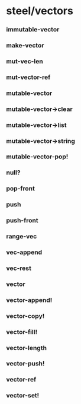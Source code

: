 # steel/vectors
### **immutable-vector**
### **make-vector**
### **mut-vec-len**
### **mut-vector-ref**
### **mutable-vector**
### **mutable-vector->clear**
### **mutable-vector->list**
### **mutable-vector->string**
### **mutable-vector-pop!**
### **null?**
### **pop-front**
### **push**
### **push-front**
### **range-vec**
### **vec-append**
### **vec-rest**
### **vector**
### **vector-append!**
### **vector-copy!**
### **vector-fill!**
### **vector-length**
### **vector-push!**
### **vector-ref**
### **vector-set!**
